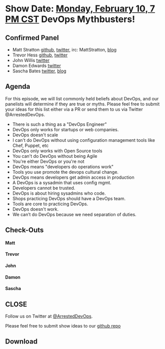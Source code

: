 Show Date: [Monday, February 10, 7 PM CST](http://www.timeanddate.com/worldclock/fixedtime.html?msg=ArrestedDevOps+-+DevOps+Mythbusters&iso=20140210T19&p1=64&ah=1)
DevOps Mythbusters!
=====

Confirmed Panel
-----

* Matt Stratton [github](http://github.com/mattstratton), [twitter](https://twitter.com/mattstratton), irc: MattStratton, [blog](http://www.mattstratton.com/)
* Trevor Hess [github](https://github.com/trevorghess), [twitter](http://twitter.com/trevorghess)
* John Willis [twitter](http://twitter.com/botchagaulpe)
* Damon Edwards [twitter](http://twitter.com/damonedwards)
* Sascha Bates [twitter](http://twitter.com/sascha_d), [blog](http://www.brattyredhead.com)


Agenda
-----------------

For this episode, we will list commonly held beliefs about DevOps, and our panelists will determine if they are true or myths. Please feel free to submit your ideas for this list either via a PR or send them to us via Twitter @ArrestedDevOps.

* There is such a thing as a "DevOps Engineer"
* DevOps only works for startups or web companies. 
* DevOps doesn't scale
* I can't do DevOps without using configuration management tools like Chef, Puppet, etc
* DevOps only works with Open Source tools
* You can't do DevOps without being Agile
* You're either DevOps or you're not
* DevOps means "developers do operations work"
* Tools you use promote the devops cultural change.
* DevOps means developers get admin access in production
* A DevOps is a sysadmin that uses config mgmt.
* Developers cannot be trusted.
* DevOps is about hiring sysadmins who code.
* Shops practicing DevOps should have a DevOps team.
* Tools are core to practicing DevOps.
* DevOps doesn't work.
* We can’t do DevOps because we need separation of duties.


Check-Outs
-----

#### Matt  

#### Trevor  

#### John

#### Damon

#### Sascha



CLOSE
-----

Follow us on Twitter at [@ArrestedDevOps](http://twitter.com/arresteddevops).

Please feel free to submit show ideas to our [github repo](https://github.com/arresteddevops/podcast)



Download
--------
